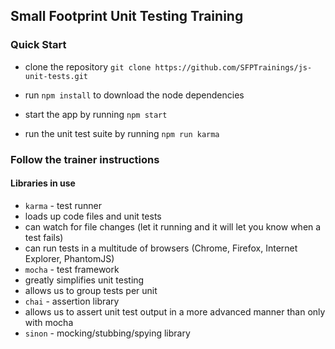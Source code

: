 ## Small Footprint Unit Testing Training

### Quick Start

* clone the repository `git clone https://github.com/SFPTrainings/js-unit-tests.git`

* run `npm install` to download the node dependencies

* start the app by running `npm start`

* run the unit test suite by running `npm run karma`

### Follow the trainer instructions


#### Libraries in use
 * `karma` - test runner
  * loads up code files and unit tests
  * can watch for file changes (let it running and it will let you know when a test fails)
  * can run tests in a multitude of browsers (Chrome, Firefox, Internet Explorer, PhantomJS)
 * `mocha` - test framework
  * greatly simplifies unit testing
  * allows us to group tests per unit
 * `chai` - assertion library
  * allows us to assert unit test output in a more advanced manner than only with mocha
 * `sinon` - mocking/stubbing/spying library
